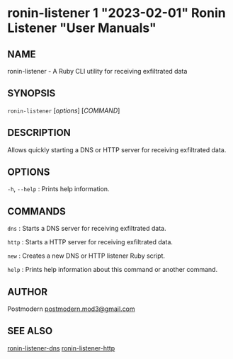 # ronin-listener 1 "2023-02-01" Ronin Listener "User Manuals"

## NAME

ronin-listener - A Ruby CLI utility for receiving exfiltrated data

## SYNOPSIS

`ronin-listener` [*options*] [*COMMAND*]

## DESCRIPTION

Allows quickly starting a DNS or HTTP server for receiving exfiltrated data.

## OPTIONS

`-h`, `--help`
: Prints help information.

## COMMANDS

`dns`
: Starts a DNS server for receiving exfiltrated data.

`http`
: Starts a HTTP server for receiving exfiltrated data.

`new`
: Creates a new DNS or HTTP listener Ruby script.

`help`
: Prints help information about this command or another command.

## AUTHOR

Postmodern <postmodern.mod3@gmail.com>

## SEE ALSO

[ronin-listener-dns](ronin-listener-dns.1.md) [ronin-listener-http](ronin-listener-http.1.md)
